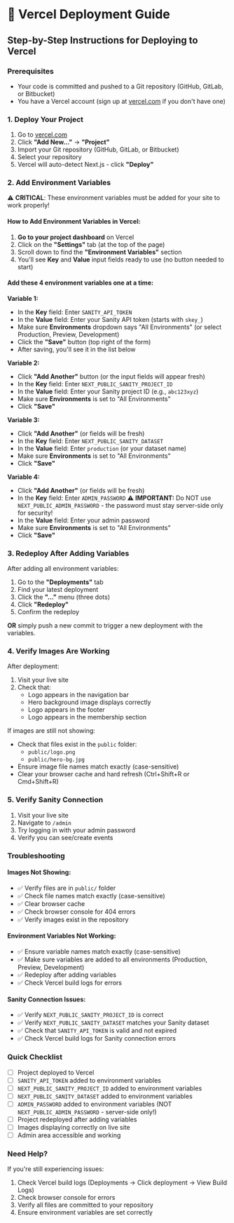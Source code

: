 # 🚀 Vercel Deployment Guide

## Step-by-Step Instructions for Deploying to Vercel

### Prerequisites
- Your code is committed and pushed to a Git repository (GitHub, GitLab, or Bitbucket)
- You have a Vercel account (sign up at [vercel.com](https://vercel.com) if you don't have one)

### 1. Deploy Your Project

1. Go to [vercel.com](https://vercel.com)
2. Click **"Add New..."** → **"Project"**
3. Import your Git repository (GitHub, GitLab, or Bitbucket)
4. Select your repository
5. Vercel will auto-detect Next.js - click **"Deploy"**

### 2. Add Environment Variables

⚠️ **CRITICAL**: These environment variables must be added for your site to work properly!

#### How to Add Environment Variables in Vercel:

1. **Go to your project dashboard** on Vercel
2. Click on the **"Settings"** tab (at the top of the page)
3. Scroll down to find the **"Environment Variables"** section
4. You'll see **Key** and **Value** input fields ready to use (no button needed to start)

#### Add these 4 environment variables one at a time:

**Variable 1:**
- In the **Key** field: Enter `SANITY_API_TOKEN`
- In the **Value** field: Enter your Sanity API token (starts with `skey_`)
- Make sure **Environments** dropdown says "All Environments" (or select Production, Preview, Development)
- Click the **"Save"** button (top right of the form)
- After saving, you'll see it in the list below

**Variable 2:**
- Click **"Add Another"** button (or the input fields will appear fresh)
- In the **Key** field: Enter `NEXT_PUBLIC_SANITY_PROJECT_ID`
- In the **Value** field: Enter your Sanity project ID (e.g., `abc123xyz`)
- Make sure **Environments** is set to "All Environments"
- Click **"Save"**

**Variable 3:**
- Click **"Add Another"** (or fields will be fresh)
- In the **Key** field: Enter `NEXT_PUBLIC_SANITY_DATASET`
- In the **Value** field: Enter `production` (or your dataset name)
- Make sure **Environments** is set to "All Environments"
- Click **"Save"**

**Variable 4:**
- Click **"Add Another"** (or fields will be fresh)
- In the **Key** field: Enter `ADMIN_PASSWORD` ⚠️ **IMPORTANT:** Do NOT use `NEXT_PUBLIC_ADMIN_PASSWORD` - the password must stay server-side only for security!
- In the **Value** field: Enter your admin password
- Make sure **Environments** is set to "All Environments"
- Click **"Save"**

### 3. Redeploy After Adding Variables

After adding all environment variables:

1. Go to the **"Deployments"** tab
2. Find your latest deployment
3. Click the **"..."** menu (three dots)
4. Click **"Redeploy"**
5. Confirm the redeploy

**OR** simply push a new commit to trigger a new deployment with the variables.

### 4. Verify Images Are Working

After deployment:

1. Visit your live site
2. Check that:
   - Logo appears in the navigation bar
   - Hero background image displays correctly
   - Logo appears in the footer
   - Logo appears in the membership section

If images are still not showing:
- Check that files exist in the `public` folder:
  - `public/logo.png`
  - `public/hero-bg.jpg`
- Ensure image file names match exactly (case-sensitive)
- Clear your browser cache and hard refresh (Ctrl+Shift+R or Cmd+Shift+R)

### 5. Verify Sanity Connection

1. Visit your live site
2. Navigate to `/admin` 
3. Try logging in with your admin password
4. Verify you can see/create events

### Troubleshooting

#### Images Not Showing:
- ✅ Verify files are in `public/` folder
- ✅ Check file names match exactly (case-sensitive)
- ✅ Clear browser cache
- ✅ Check browser console for 404 errors
- ✅ Verify images exist in the repository

#### Environment Variables Not Working:
- ✅ Ensure variable names match exactly (case-sensitive)
- ✅ Make sure variables are added to all environments (Production, Preview, Development)
- ✅ Redeploy after adding variables
- ✅ Check Vercel build logs for errors

#### Sanity Connection Issues:
- ✅ Verify `NEXT_PUBLIC_SANITY_PROJECT_ID` is correct
- ✅ Verify `NEXT_PUBLIC_SANITY_DATASET` matches your Sanity dataset
- ✅ Check that `SANITY_API_TOKEN` is valid and not expired
- ✅ Check Vercel build logs for Sanity connection errors

### Quick Checklist

- [ ] Project deployed to Vercel
- [ ] `SANITY_API_TOKEN` added to environment variables
- [ ] `NEXT_PUBLIC_SANITY_PROJECT_ID` added to environment variables
- [ ] `NEXT_PUBLIC_SANITY_DATASET` added to environment variables
- [ ] `ADMIN_PASSWORD` added to environment variables (NOT `NEXT_PUBLIC_ADMIN_PASSWORD` - server-side only!)
- [ ] Project redeployed after adding variables
- [ ] Images displaying correctly on live site
- [ ] Admin area accessible and working

### Need Help?

If you're still experiencing issues:
1. Check Vercel build logs (Deployments → Click deployment → View Build Logs)
2. Check browser console for errors
3. Verify all files are committed to your repository
4. Ensure environment variables are set correctly

